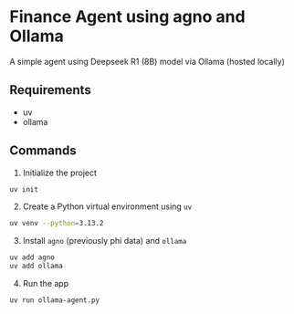 # Finance Agent using agno and Ollama 

A simple agent using Deepseek R1 (8B) model via Ollama (hosted locally)

## Requirements

- uv
- ollama


## Commands

1. Initialize the project

```bash
uv init
```

2. Create a Python virtual environment using `uv`

```bash
uv venv --python=3.13.2
```

3. Install `agno` (previously phi data) and `ollama`

```bash
uv add agno
uv add ollama
```

4. Run the app

```bash
uv run ollama-agent.py
```